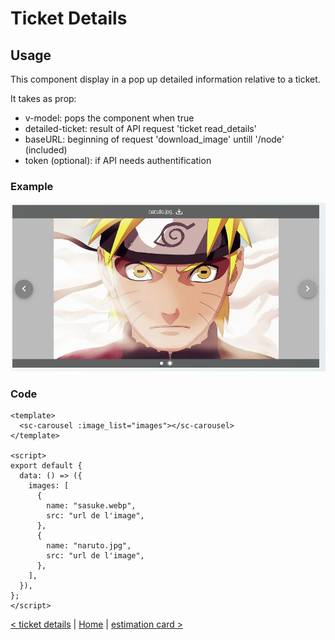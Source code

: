 # Ticket Details

## Usage

This component display in a pop up detailed information relative to a ticket.

It takes as prop:

- v-model: pops the component when true
- detailed-ticket: result of API request 'ticket read_details'
- baseURL: beginning of request 'download_image' untill '/node' (included)
- token (optional): if API needs authentification

### Example

![carousel](../public/docs/carousel.png)

### Code

```vue
<template>
  <sc-carousel :image_list="images"></sc-carousel>
</template>

<script>
export default {
  data: () => ({
    images: [
      {
        name: "sasuke.webp",
        src: "url de l'image",
      },
      {
        name: "naruto.jpg",
        src: "url de l'image",
      },
    ],
  }),
};
</script>
```

[< ticket details](ticket-details.md) | [Home](documentation.md) | [estimation card >](estimation-card.md)
